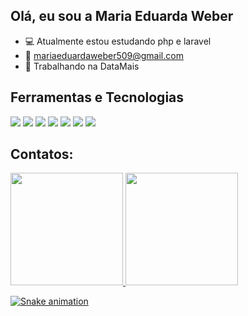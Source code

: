 ## Olá, eu sou a Maria Eduarda Weber

- 💻 Atualmente estou estudando php e laravel
- 📩 mariaeduardaweber509@gmail.com
- 💼 Trabalhando na DataMais

## Ferramentas e Tecnologias

<img src="https://cdn.jsdelivr.net/gh/devicons/devicon@latest/icons/laravel/laravel-original.svg" />
<img src="https://cdn.jsdelivr.net/gh/devicons/devicon@latest/icons/php/php-original.svg" />
<img src="https://cdn.jsdelivr.net/gh/devicons/devicon@latest/icons/javascript/javascript-original.svg" />
<img src="https://cdn.jsdelivr.net/gh/devicons/devicon@latest/icons/html5/html5-original.svg" />
<img src="https://cdn.jsdelivr.net/gh/devicons/devicon@latest/icons/css3/css3-original.svg" />
<img src="https://cdn.jsdelivr.net/gh/devicons/devicon@latest/icons/composer/composer-original.svg" />
<img src="https://cdn.jsdelivr.net/gh/devicons/devicon@latest/icons/mysql/mysql-original.svg" />

 ## Contatos:

<div>
<a href="https://github.com/Dudiiss32">
<img loading="lazy" height="180em" src="https://github-readme-stats.vercel.app/api/top-langs/?username=Dudiiss32&layout=compact&langs_count=7&theme=dracula"/>
<img loading="lazy" height="180em" src="https://github-readme-stats.vercel.app/api?username=Dudiiss32&show_icons=true&theme=dracula&include_all_commits=true&count_private=true"/>
</div>

![Snake animation](https://github.com/Dudiiss32/Dudiiss32/blob/output/github-contribution-grid-snake.svg)
